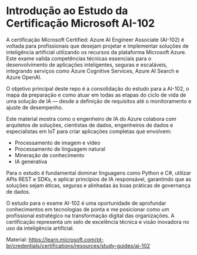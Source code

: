 # Introdução ao Estudo da Certificação Microsoft AI-102

A certificação Microsoft Certified: Azure AI Engineer Associate (AI-102) é voltada para profissionais que desejam projetar e implementar soluções de inteligência artificial utilizando os recursos da plataforma Microsoft Azure. Este exame valida competências técnicas essenciais para o desenvolvimento de aplicações inteligentes, seguras e escaláveis, integrando serviços como Azure Cognitive Services, Azure AI Search e Azure OpenAI.

O objetivo principal deste repo é a consolidação do estudo para a AI-102, o mapa da preparação e como atuar em todas as etapas do ciclo de vida de uma solução de IA — desde a definição de requisitos até o monitoramento e ajuste de desempenho. 

Este material mostra como o engenheiro de IA do Azure colabora com arquitetos de soluções, cientistas de dados, engenheiros de dados e especialistas em IoT para criar aplicações completas que envolvem:
- Processamento de imagem e vídeo
- Processamento de linguagem natural
- Mineração de conhecimento
- IA generativa
  
Para o estudo é fundamental dominar linguagens como Python e C#, utilizar APIs REST e SDKs, e aplicar princípios de IA responsável, garantindo que as soluções sejam éticas, seguras e alinhadas às boas práticas de governança de dados.

O estudo para o exame AI-102 é uma oportunidade de aprofundar conhecimentos em tecnologias de ponta e me posicionar como um profissional estratégico na transformação digital das organizações. A certificação representa um selo de excelência técnica e visão inovadora no uso da inteligência artificial.

Material: https://learn.microsoft.com/pt-br/credentials/certifications/resources/study-guides/ai-102
